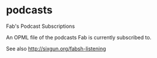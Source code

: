 podcasts
========

Fab's Podcast Subscriptions

An OPML file of the podcasts Fab is currently subscribed to. 

See also http://sixgun.org/fabsh-listening
